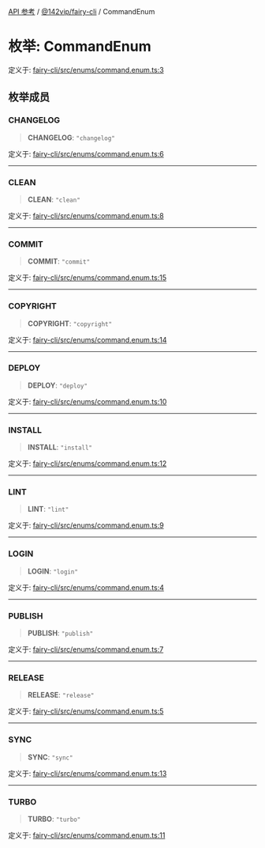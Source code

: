 [API 参考](../../../index.md) / [@142vip/fairy-cli](../index.md) / CommandEnum

# 枚举: CommandEnum

定义于: [fairy-cli/src/enums/command.enum.ts:3](https://github.com/142vip/core-x/blob/1eb80b292cacf818428b26e34edc36554f5c80fb/packages/fairy-cli/src/enums/command.enum.ts#L3)

## 枚举成员

### CHANGELOG

> **CHANGELOG**: `"changelog"`

定义于: [fairy-cli/src/enums/command.enum.ts:6](https://github.com/142vip/core-x/blob/1eb80b292cacf818428b26e34edc36554f5c80fb/packages/fairy-cli/src/enums/command.enum.ts#L6)

***

### CLEAN

> **CLEAN**: `"clean"`

定义于: [fairy-cli/src/enums/command.enum.ts:8](https://github.com/142vip/core-x/blob/1eb80b292cacf818428b26e34edc36554f5c80fb/packages/fairy-cli/src/enums/command.enum.ts#L8)

***

### COMMIT

> **COMMIT**: `"commit"`

定义于: [fairy-cli/src/enums/command.enum.ts:15](https://github.com/142vip/core-x/blob/1eb80b292cacf818428b26e34edc36554f5c80fb/packages/fairy-cli/src/enums/command.enum.ts#L15)

***

### COPYRIGHT

> **COPYRIGHT**: `"copyright"`

定义于: [fairy-cli/src/enums/command.enum.ts:14](https://github.com/142vip/core-x/blob/1eb80b292cacf818428b26e34edc36554f5c80fb/packages/fairy-cli/src/enums/command.enum.ts#L14)

***

### DEPLOY

> **DEPLOY**: `"deploy"`

定义于: [fairy-cli/src/enums/command.enum.ts:10](https://github.com/142vip/core-x/blob/1eb80b292cacf818428b26e34edc36554f5c80fb/packages/fairy-cli/src/enums/command.enum.ts#L10)

***

### INSTALL

> **INSTALL**: `"install"`

定义于: [fairy-cli/src/enums/command.enum.ts:12](https://github.com/142vip/core-x/blob/1eb80b292cacf818428b26e34edc36554f5c80fb/packages/fairy-cli/src/enums/command.enum.ts#L12)

***

### LINT

> **LINT**: `"lint"`

定义于: [fairy-cli/src/enums/command.enum.ts:9](https://github.com/142vip/core-x/blob/1eb80b292cacf818428b26e34edc36554f5c80fb/packages/fairy-cli/src/enums/command.enum.ts#L9)

***

### LOGIN

> **LOGIN**: `"login"`

定义于: [fairy-cli/src/enums/command.enum.ts:4](https://github.com/142vip/core-x/blob/1eb80b292cacf818428b26e34edc36554f5c80fb/packages/fairy-cli/src/enums/command.enum.ts#L4)

***

### PUBLISH

> **PUBLISH**: `"publish"`

定义于: [fairy-cli/src/enums/command.enum.ts:7](https://github.com/142vip/core-x/blob/1eb80b292cacf818428b26e34edc36554f5c80fb/packages/fairy-cli/src/enums/command.enum.ts#L7)

***

### RELEASE

> **RELEASE**: `"release"`

定义于: [fairy-cli/src/enums/command.enum.ts:5](https://github.com/142vip/core-x/blob/1eb80b292cacf818428b26e34edc36554f5c80fb/packages/fairy-cli/src/enums/command.enum.ts#L5)

***

### SYNC

> **SYNC**: `"sync"`

定义于: [fairy-cli/src/enums/command.enum.ts:13](https://github.com/142vip/core-x/blob/1eb80b292cacf818428b26e34edc36554f5c80fb/packages/fairy-cli/src/enums/command.enum.ts#L13)

***

### TURBO

> **TURBO**: `"turbo"`

定义于: [fairy-cli/src/enums/command.enum.ts:11](https://github.com/142vip/core-x/blob/1eb80b292cacf818428b26e34edc36554f5c80fb/packages/fairy-cli/src/enums/command.enum.ts#L11)
